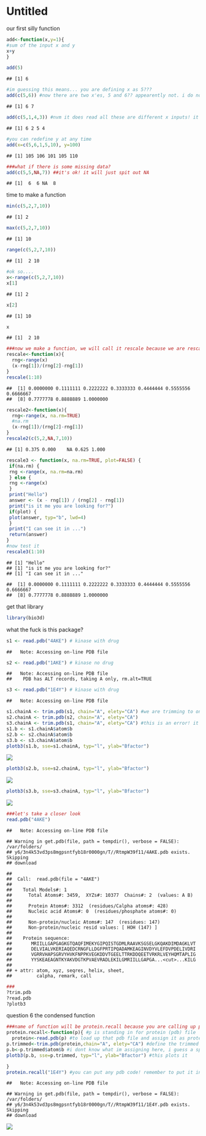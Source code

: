 Untitled
================

our first silly function

``` r
add<-function(x,y=1){
#sum of the input x and y
x+y
}
```

``` r
add(5)
```

    ## [1] 6

``` r
#im guessing this means... you are defining x as 5???
add(c(5,6)) #now there are two x'es, 5 and 6?? appearently not. i do not understand hold on let me try something
```

    ## [1] 6 7

``` r
add(c(5,1,4,3)) #nvm it does read all these are different x inputs! it's important to have the c() otherwise it wont work
```

    ## [1] 6 2 5 4

``` r
#you can redefine y at any time
add(x=c(5,6,1,5,10), y=100)
```

    ## [1] 105 106 101 105 110

``` r
###what if there is some missing data?
add(c(5,5,NA,7)) ##it's ok! it will just spit out NA
```

    ## [1]  6  6 NA  8

time to make a function

``` r
min(c(5,2,7,10))
```

    ## [1] 2

``` r
max(c(5,2,7,10))
```

    ## [1] 10

``` r
range(c(5,2,7,10))
```

    ## [1]  2 10

``` r
#ok so....
x<-range(c(5,2,7,10))
x[1]
```

    ## [1] 2

``` r
x[2]
```

    ## [1] 10

``` r
x
```

    ## [1]  2 10

``` r
###now we make a function, we will call it rescale because we are rescaling a function that we need to use over and over!
rescale<-function(x){
  rng<-range(x)
  (x-rng[1])/(rng[2]-rng[1])
}
rescale(1:10)
```

    ##  [1] 0.0000000 0.1111111 0.2222222 0.3333333 0.4444444 0.5555556 0.6666667
    ##  [8] 0.7777778 0.8888889 1.0000000

``` r
rescale2<-function(x){
  rng<-range(x, na.rm=TRUE)
  #na.rm
  (x-rng[1])/(rng[2]-rng[1])
}
rescale2(c(5,2,NA,7,10))
```

    ## [1] 0.375 0.000    NA 0.625 1.000

``` r
rescale3 <- function(x, na.rm=TRUE, plot=FALSE) {
 if(na.rm) {
 rng <-range(x, na.rm=na.rm)
 } else {
 rng <-range(x)
 }
 print("Hello")
 answer <- (x - rng[1]) / (rng[2] - rng[1])
 print("is it me you are looking for?")
 if(plot) {
 plot(answer, typ="b", lwd=4)
 }
 print("I can see it in ...")
 return(answer)
}
#now test it
rescale3(1:10)
```

    ## [1] "Hello"
    ## [1] "is it me you are looking for?"
    ## [1] "I can see it in ..."

    ##  [1] 0.0000000 0.1111111 0.2222222 0.3333333 0.4444444 0.5555556 0.6666667
    ##  [8] 0.7777778 0.8888889 1.0000000

get that library

``` r
library(bio3d)
```

what the fuck is this package?

``` r
s1 <- read.pdb("4AKE") # kinase with drug
```

    ##   Note: Accessing on-line PDB file

``` r
s2 <- read.pdb("1AKE") # kinase no drug
```

    ##   Note: Accessing on-line PDB file
    ##    PDB has ALT records, taking A only, rm.alt=TRUE

``` r
s3 <- read.pdb("1E4Y") # kinase with drug
```

    ##   Note: Accessing on-line PDB file

``` r
s1.chainA <- trim.pdb(s1, chain="A", elety="CA") #we are trimming to only look at chain A and ONLY the carbon atoms ("CA") we prevoiusly defined s1 as the pdb file 4AKE
s2.chainA <- trim.pdb(s2, chain="A", elety="CA")
s3.chainA <- trim.pdb(s1, chain="A", elety="CA") #this is an error! it should bc s3 not s1
s1.b <- s1.chainA$atom$b
s2.b <- s2.chainA$atom$b
s3.b <- s3.chainA$atom$b
plotb3(s1.b, sse=s1.chainA, typ="l", ylab="Bfactor")
```

![](Class06_files/figure-gfm/unnamed-chunk-7-1.png)<!-- -->

``` r
plotb3(s2.b, sse=s2.chainA, typ="l", ylab="Bfactor")
```

![](Class06_files/figure-gfm/unnamed-chunk-7-2.png)<!-- -->

``` r
plotb3(s3.b, sse=s3.chainA, typ="l", ylab="Bfactor")
```

![](Class06_files/figure-gfm/unnamed-chunk-7-3.png)<!-- -->

``` r
###let's take a closer look
read.pdb("4AKE")
```

    ##   Note: Accessing on-line PDB file

    ## Warning in get.pdb(file, path = tempdir(), verbose = FALSE): /var/folders/
    ## y6/3n4k53vd3ps8mgpsntfyb18r0000gn/T//RtmpW39f11/4AKE.pdb exists. Skipping
    ## download

    ## 
    ##  Call:  read.pdb(file = "4AKE")
    ## 
    ##    Total Models#: 1
    ##      Total Atoms#: 3459,  XYZs#: 10377  Chains#: 2  (values: A B)
    ## 
    ##      Protein Atoms#: 3312  (residues/Calpha atoms#: 428)
    ##      Nucleic acid Atoms#: 0  (residues/phosphate atoms#: 0)
    ## 
    ##      Non-protein/nucleic Atoms#: 147  (residues: 147)
    ##      Non-protein/nucleic resid values: [ HOH (147) ]
    ## 
    ##    Protein sequence:
    ##       MRIILLGAPGAGKGTQAQFIMEKYGIPQISTGDMLRAAVKSGSELGKQAKDIMDAGKLVT
    ##       DELVIALVKERIAQEDCRNGFLLDGFPRTIPQADAMKEAGINVDYVLEFDVPDELIVDRI
    ##       VGRRVHAPSGRVYHVKFNPPKVEGKDDVTGEELTTRKDDQEETVRKRLVEYHQMTAPLIG
    ##       YYSKEAEAGNTKYAKVDGTKPVAEVRADLEKILGMRIILLGAPGA...<cut>...KILG
    ## 
    ## + attr: atom, xyz, seqres, helix, sheet,
    ##         calpha, remark, call

``` r
###
?trim.pdb
?read.pdb
?plotb3
```

question 6 the condensed
function

``` r
###name of function will be protein.recall because you are calling up proteins from pdb! 
protein.recall<-function(p){ #p is standing in for protein (pdb) file 
  protein<-read.pdb(p) #to load up that pdb file and assign it as protein
p.trimmed<-trim.pdb(protein,chain="A", elety="CA") #define the trimmed version as p.trimmed. We are doing this because there are specific pices of the protein that we want to look at
p.b<-p.trimmed$atom$b #i dont know what im assigning here, i guess a specific atom on the trimmed version
plotb3(p.b, sse=p.trimmed, typ="l", ylab="Bfactor") #this plots it

}
protein.recall("1E4Y") #you can put any pdb code! remember to put it in quotes! 
```

    ##   Note: Accessing on-line PDB file

    ## Warning in get.pdb(file, path = tempdir(), verbose = FALSE): /var/folders/
    ## y6/3n4k53vd3ps8mgpsntfyb18r0000gn/T//RtmpW39f11/1E4Y.pdb exists. Skipping
    ## download

![](Class06_files/figure-gfm/unnamed-chunk-8-1.png)<!-- -->
